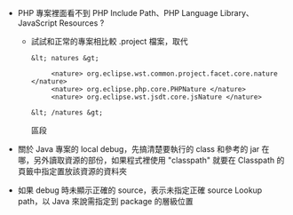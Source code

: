 * PHP 專案裡面看不到 PHP Include Path、PHP Language Library、JavaScript Resources ?
  + 試試和正常的專案相比較 .project 檔案，取代    

        &lt; natures &gt;  
            
	         <nature> org.eclipse.wst.common.project.facet.core.nature </nature>
             <nature> org.eclipse.php.core.PHPNature </nature>
             <nature> org.eclipse.wst.jsdt.core.jsNature </nature>

        &lt; /natures &gt;
    
    區段

* 關於 Java 專案的 local debug，先搞清楚要執行的 class 和參考的 jar 在哪，另外讀取資源的部份，如果程式裡使用 "classpath" 就要在 Classpath 的頁籤中指定置放該資源的資料夾

* 如果 debug 時未顯示正確的 source，表示未指定正確 source Lookup path，以 Java 來說需指定到 package 的層級位置